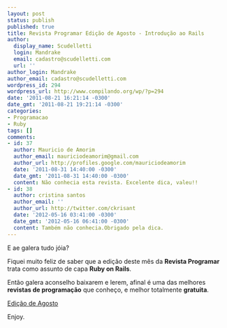 ```yaml
---
layout: post
status: publish
published: true
title: Revista Programar Edição de Agosto - Introdução ao Rails
author:
  display_name: Scudelletti
  login: Mandrake
  email: cadastro@scudelletti.com
  url: ''
author_login: Mandrake
author_email: cadastro@scudelletti.com
wordpress_id: 294
wordpress_url: http://www.compilando.org/wp/?p=294
date: '2011-08-21 16:21:14 -0300'
date_gmt: '2011-08-21 19:21:14 -0300'
categories:
- Programacao
- Ruby
tags: []
comments:
- id: 37
  author: Mauricio de Amorim
  author_email: mauriciodeamorim@gmail.com
  author_url: http://profiles.google.com/mauriciodeamorim
  date: '2011-08-31 14:40:00 -0300'
  date_gmt: '2011-08-31 14:40:00 -0300'
  content: Não conhecia esta revista. Excelente dica, valeu!!
- id: 38
  author: cristina santos
  author_email: ''
  author_url: http://twitter.com/ckrisant
  date: '2012-05-16 03:41:00 -0300'
  date_gmt: '2012-05-16 06:41:00 -0300'
  content: Também não conhecia.Obrigado pela dica.
---
```

E ae galera tudo jóia?

Fiquei muito feliz de saber que a edição deste mês da **Revista Programar** trata como assunto de capa **Ruby on Rails**.

Então galera aconselho baixarem e lerem, afinal é uma das melhores **revistas de programação** que conheço, e melhor totalmente **gratuita**.

[Edição de Agosto](http://www.portugal-a-programar.org/revista-programar/edicoes/download.php?e=30&t=site)

Enjoy.

